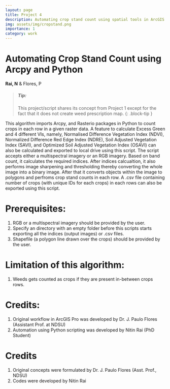 ```yaml
---
layout: page
title: Project 4
description: Automating crop stand count using spatial tools in ArcGIS Pro
img: assets/img/cropstand.png
importance: 1
category: work
---
```


# Automating Crop Stand Count using Arcpy and Python
<b>Rai, N</b> & Flores, P

> ##### Tip:
> This project/script shares its concept from Project 1 except for the fact that it does not create weed prescription map.
{: .block-tip }

This algorithm imports Arcpy, and Rasterio packages in Python to count crops in each row in a given raster data. A feature to calculate Excess Green and 4 different VIs, namely, Normalised Difference Vegetation Index (NDVI), Normalized Difference Red Edge Index (NDRE), Soil Adjusted Vegetation Index (SAVI), and Optimized Soil Adjusted Vegetation Index (OSAVI) can also be calculated and exported to local drive using this script. The script accepts either a multispectral imagery or an RGB imagery. Based on band count, it calculates the required indices. After indices calcualtion, it also performs image sharpening and thresholding thereby converting the whole image into a binary image. After that it converts objects within the image to polygons and perfroms crop stand counts in each row. A .csv file containing number of crops (with unique IDs for each crops) in each rows can also be exported using this script. 

# Prerequisites: 
1. RGB or a multispectral imagery should be provided by the user.
2. Specify an directory with an empty folder before this scripts starts exporting all the indices (output images) or .csv files.
3. Shapefile (a polygon line drawn over the crops) should be provided by the user.

# Limitation of this algorithm: 
1. Weeds gets counted as crops if they are present in-between crops rows.

# Credits:
1. Original workflow in ArcGIS Pro was developed by Dr. J. Paulo Flores (Assistant Prof. at NDSU)
2. Automation using Python scripting was developed by Nitin Rai (PhD Student)

# Credits
1. Original concepts were formulated by Dr. J. Paulo Flores (Asst. Prof., NDSU)
2. Codes were developed by Nitin Rai
